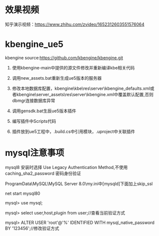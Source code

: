 # 效果视频
知乎演示视频：https://www.zhihu.com/zvideo/1652312603551576064
# kbengine_ue5

  kbengine source:https://github.com/kbengine/kbengine.git

1. 使用kbengine-main中提供的源文件修改并重新编译kbe相关代码

2. 调用new_assets.bat重新生成ue5版本的服务器

3. 修改本地数据库配置，kbengine\kbe\res\server\kbengine_defaults.xml或者kbengine\server_assets\res\server\kbengine.xml中覆盖默认配置,否则dbmgr连接数据库异常

4. 调用gensdk.bat生辰ue5版本插件

5. 编写插件中Scripts代码

6. 插件放到ue5工程中，.build.cs中引用模块，.uproject中关联插件

# mysql注意事项

  mysql8 安装时选择 Use Legacy Authentication Method,不使用caching_sha2_password 密码身份验证

  ProgramData\MySQL\MySQL Server 8.0\my.ini中[mysqld]下面加上skip_ssl

  net start mysql80

  mysql> use mysql;

  mysql> select user,host,plugin from user;//查看当前验证方式
  
  mysql> ALTER USER 'root'@'%' IDENTIFIED WITH mysql_native_password BY '123456';//修改验证方式
